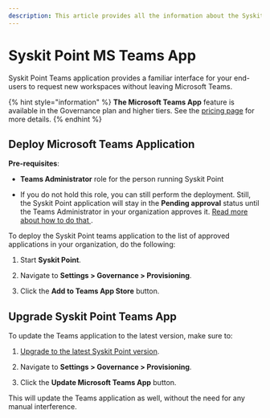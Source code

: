 ```yaml
---
description: This article provides all the information about the Syskit Point Teams App.
---
```


# Syskit Point MS Teams App  
Syskit Point Teams application provides a familiar interface for your end-users to request new workspaces without leaving Microsoft Teams. 


{% hint style="information" %}
**The Microsoft Teams App** feature is available in the Governance plan and higher tiers. See the [pricing page](https://www.syskit.com/products/point/pricing/) for more details.
{% endhint %}

## Deploy Microsoft Teams Application 

**Pre-requisites**:  

* **Teams Administrator** role for the person running Syskit Point 

* If you do not hold this role, you can still perform the deployment. Still, the Syskit Point application will stay in the **Pending approval** status until the Teams Administrator in your organization approves it. [Read more about how to do that ](https://docs.microsoft.com/en-us/microsoftteams/manage-apps#approve-a-custom-app). 
 

To deploy the Syskit Point teams application to the list of approved applications in your organization, do the following:

1. Start **Syskit Point**. 

2. Navigate to **Settings > Governance > Provisioning**. 

3. Click the **Add to Teams App Store** button. 


## Upgrade Syskit Point Teams App 

To update the Teams application to the latest version, make sure to: 

1. [Upgrade to the latest Syskit Point version](../set-up-point-data-center/deployment/upgrade-syskit-point.md). 

2. Navigate to **Settings > Governance > Provisioning**. 

3. Click the **Update Microsoft Teams App** button. 

This will update the Teams application as well, without the need for any manual interference. 
